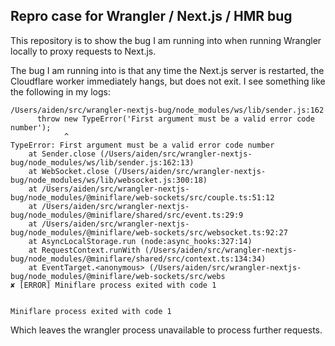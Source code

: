 ## Repro case for Wrangler / Next.js / HMR bug

This repository is to show the bug I am running into when running Wrangler
locally to proxy requests to Next.js.

The bug I am running into is that any time the Next.js server is restarted, the
Cloudflare worker immediately hangs, but does not exit. I see something like the
following in my logs:

```
/Users/aiden/src/wrangler-nextjs-bug/node_modules/ws/lib/sender.js:162
      throw new TypeError('First argument must be a valid error code number');
            ^
TypeError: First argument must be a valid error code number
    at Sender.close (/Users/aiden/src/wrangler-nextjs-bug/node_modules/ws/lib/sender.js:162:13)
    at WebSocket.close (/Users/aiden/src/wrangler-nextjs-bug/node_modules/ws/lib/websocket.js:300:18)
    at /Users/aiden/src/wrangler-nextjs-bug/node_modules/@miniflare/web-sockets/src/couple.ts:51:12
    at /Users/aiden/src/wrangler-nextjs-bug/node_modules/@miniflare/shared/src/event.ts:29:9
    at /Users/aiden/src/wrangler-nextjs-bug/node_modules/@miniflare/web-sockets/src/websocket.ts:92:27
    at AsyncLocalStorage.run (node:async_hooks:327:14)
    at RequestContext.runWith (/Users/aiden/src/wrangler-nextjs-bug/node_modules/@miniflare/shared/src/context.ts:134:34)
    at EventTarget.<anonymous> (/Users/aiden/src/wrangler-nextjs-bug/node_modules/@miniflare/web-sockets/src/webs
✘ [ERROR] Miniflare process exited with code 1


Miniflare process exited with code 1
```

Which leaves the wrangler process unavailable to process further requests.
